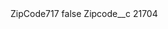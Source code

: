 <?xml version="1.0" encoding="UTF-8"?>
<CustomMetadata xmlns="http://soap.sforce.com/2006/04/metadata" xmlns:xsi="http://www.w3.org/2001/XMLSchema-instance" xmlns:xsd="http://www.w3.org/2001/XMLSchema">
    <label>ZipCode717</label>
    <protected>false</protected>
    <values>
        <field>Zipcode__c</field>
        <value xsi:type="xsd:string">21704</value>
    </values>
</CustomMetadata>
